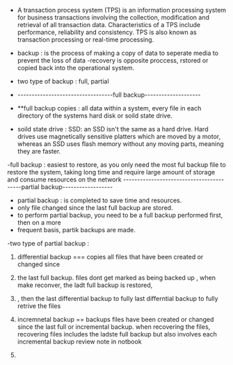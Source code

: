 - A transaction process system (TPS) is an information processing system for business transactions involving the collection, modification and retrieval of all transaction data. Characteristics of a TPS include performance, reliability and consistency. TPS is also known as
transaction processing or real-time processing.

- backup : is the process of making a copy of data to seperate media to prevent the loss
of data 
-recovery is opposite proccess, rstored or copied back into the operational system.
- two type of backup : full, partial 

-  ----------------------------------full backup--------------------
-    **full backup copies : all data within a system, every file in each directory of 
 the systems hard disk or soild state drive.
 -  soild state drive  : SSD: an SSD isn't the same as a hard drive. Hard drives use magnetically sensitive
   platters which are moved by a motor, whereas  an SSD uses flash memory without any moving parts, meaning they are faster.

-full backup : easiest to restore, as you only need the most ful backup file to restore 
the system, taking long time and require large amount of storage and consume resources on the network 
-----------------------------------------partial backup------------------
-  partial backup : is completed to save time and resources.
- only file changed since the last full backup are stored. 
- to perform partial backup, you need to be a full backup performed first, then on a more
- frequent basis, partik backups are made.

-two type of partial backup : 
1. differential backup ===  copies all files that have been created or changed since
2. the last full backup. files dont get marked as being backed up , when make reconver, the ladt full backup is restored, 
3. , then the last differential backup to fully last differntial backup to fully retrive the files

4.  incremnetal backup == backups files have been created or changed since the last full
or incremental backup. when recovering the files, recovering files includes the ladste full backup 
but also involves each incremental backup 
review note in notbook 

 



7. 
